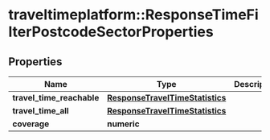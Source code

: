 # traveltimeplatform::ResponseTimeFilterPostcodeSectorProperties

## Properties
Name | Type | Description | Notes
------------ | ------------- | ------------- | -------------
**travel_time_reachable** | [**ResponseTravelTimeStatistics**](ResponseTravelTimeStatistics.md) |  | [optional] 
**travel_time_all** | [**ResponseTravelTimeStatistics**](ResponseTravelTimeStatistics.md) |  | [optional] 
**coverage** | **numeric** |  | [optional] 


